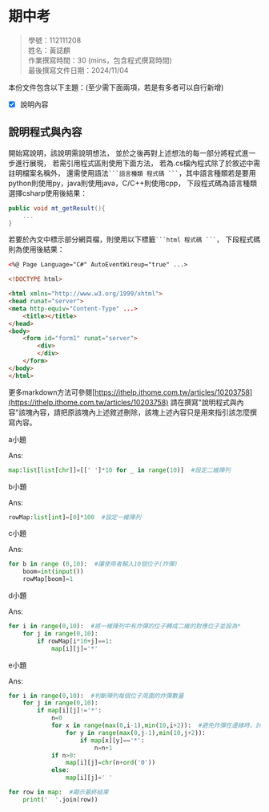 # 期中考
>
>學號：112111208
><br />
>姓名：黃誌麒
><br />
>作業撰寫時間：30 (mins，包含程式撰寫時間)
><br />
>最後撰寫文件日期：2024/11/04
>

本份文件包含以下主題：(至少需下面兩項，若是有多者可以自行新增)
- [x] 說明內容

## 說明程式與內容

開始寫說明，該說明需說明想法，
並於之後再對上述想法的每一部分將程式進一步進行展現，
若需引用程式區則使用下面方法，
若為.cs檔內程式除了於敘述中需註明檔案名稱外，
還需使用語法` ```語言種類 程式碼 ``` `，其中語言種類若是要用python則使用py，java則使用java，C/C++則使用cpp，
下段程式碼為語言種類選擇csharp使用後結果：

```csharp
public void mt_getResult(){
    ...
}
```

若要於內文中標示部分網頁檔，則使用以下標籤` ```html 程式碼 ``` `，
下段程式碼則為使用後結果：

```html
<%@ Page Language="C#" AutoEventWireup="true" ...>

<!DOCTYPE html>

<html xmlns="http://www.w3.org/1999/xhtml">
<head runat="server">
<meta http-equiv="Content-Type" ...>
    <title></title>
</head>
<body>
    <form id="form1" runat="server">
        <div>
        </div>
    </form>
</body>
</html>
```
更多markdown方法可參閱[https://ithelp.ithome.com.tw/articles/10203758](https://ithelp.ithome.com.tw/articles/10203758)
請在撰寫"說明程式與內容"該塊內容，請把原該塊內上述敘述刪除，該塊上述內容只是用來指引該怎麼撰寫內容。


a小題

Ans:
```py
map:list[list[chr]]=[[' ']*10 for _ in range(10)]  #設定二維陣列
```

b小題

Ans:
```py
rowMap:list[int]=[0]*100  #設定一維陣列
```

c小題

Ans:
```py
for b in range (0,10):  #讓使用者輸入10個位子(炸彈)
    boom=int(input())
    rowMap[boom]=1
```


d小題

Ans:
```py
for i in range(0,10):  #將一維陣列中有炸彈的位子轉成二維的對應位子並設為*
    for j in range(0,10):
        if rowMap[i*10+j]==1:
            map[i][j]='*'
```


e小題

Ans:
```py
for i in range(0,10):  #判斷陣列每個位子周圍的炸彈數量
    for j in range(0,10):
        if map[i][j]!='*':
            n=0
            for x in range(max(0,i-1),min(10,i+2)):  #避免炸彈在邊緣時，計數到陣列另一邊
                for y in range(max(0,j-1),min(10,j+2)):
                    if map[x][y]=='*':
                        n=n+1
            if n>0:
                map[i][j]=chr(n+ord('0'))
            else:
                map[i][j]=' '
```
```py
for row in map:  #顯示最終結果
    print('  '.join(row))
```
